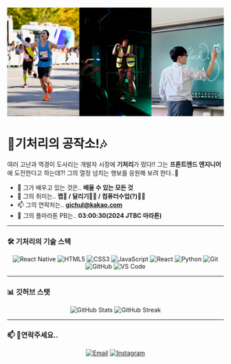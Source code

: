 ![Welcome Banner](banner.png)

<!-- 자기소개 -->
# 🎄기처리의 공작소!🎶
여러 고난과 역경이 도사리는 개발자 시장에 **기처리**가 떴다!!
그는 **프론트엔드 엔지니어**에 도전한다고 하는데?!
그의 열정 넘치는 행보를 응원해 보려 한다..🤪

- 🌱 그가 배우고 있는 것은.. **배울 수 있는 모든 것**  
- 🚀 그의 취미는.. **랩🎤 / 달리기🏃‍♂️ / 컴퓨터수업(?)🧑‍🏫**  
- 📫 그의 연락처는.. **gichul@kakao.com**
- 🤸 그의 풀마라톤 PB는.. **03:00:30(2024 JTBC 마라톤)** 

---

<!-- 기술 스택 -->
### 🛠️ 기처리의 기술 스택
<div align="center">
  <!-- Frontend -->
  <img src="https://img.shields.io/badge/React_Native-20232A?style=flat-square&logo=react&logoColor=61DAFB" alt="React Native" />
  <img src="https://img.shields.io/badge/HTML5-E34F26?style=flat-square&logo=html5&logoColor=white" alt="HTML5" />
  <img src="https://img.shields.io/badge/CSS3-1572B6?style=flat-square&logo=css3&logoColor=white" alt="CSS3" />
  <img src="https://img.shields.io/badge/JavaScript-F7DF1E?style=flat-square&logo=javascript&logoColor=black" alt="JavaScript" />
  <img src="https://img.shields.io/badge/React-61DAFB?style=flat-square&logo=react&logoColor=black" alt="React" />
  <img src="https://img.shields.io/badge/Python-3776AB?style=flat-square&logo=python&logoColor=white" alt="Python" />
  
  <!-- Tools -->
  <img src="https://img.shields.io/badge/Git-F05032?style=flat-square&logo=git&logoColor=white" alt="Git" />
  <img src="https://img.shields.io/badge/GitHub-181717?style=flat-square&logo=github&logoColor=white" alt="GitHub" />
  <img src="https://img.shields.io/badge/VS%20Code-007ACC?style=flat-square&logo=visual-studio-code&logoColor=white" alt="VS Code" />
</div>

---

<!-- GitHub Stats -->
### 📊 깃허브 스탯
<div align="center">
  <img src="https://github-readme-stats.vercel.app/api?username=gichulLimitLess&show_icons=true&theme=radical" alt="GitHub Stats" />
  <img src="https://github-readme-streak-stats.herokuapp.com?user=gichulLimitLess&theme=radical&hide_border=true" alt="GitHub Streak" />
</div>

---

<!-- Contact -->
### 📫 연락주세요..
<div align="center">
  <a href="mailto:gichul@kakao.com"><img src="https://img.shields.io/badge/Email-D14836?style=flat-square&logo=mail&logoColor=white" alt="Email" /></a>
  <a href="https://www.instagram.com/jun_h.h/"><img src="https://img.shields.io/badge/Instagram-E4405F?style=flat-square&logo=instagram&logoColor=white" alt="Instagram" /></a>
</div>

